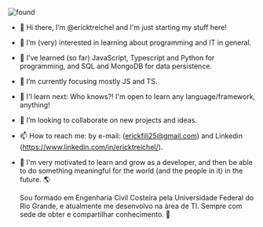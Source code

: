<!-- ![dune1](https://user-images.githubusercontent.com/106178471/175835844-bb231413-8290-4e91-aeb9-46137bd1948d.png) -->
<!-- ![found](https://user-images.githubusercontent.com/106178471/175836166-98d362f3-65df-497b-a176-8df82b7c2d39.jpg)-->
![found](https://user-images.githubusercontent.com/106178471/176327973-acd20274-76a5-4f5c-8556-be5d65d489b2.jpg)



- 👋 Hi there, I’m @ericktreichel and I'm just starting my stuff here!
- 👀 I’m (very) interested in learning about programming and IT in general.
- 🐥 I've learned (so far) JavaScript, Typescript and Python for programming, and SQL and MongoDB for data persistence.
- 🌱 I’m currently focusing mostly JS and TS.
- 🐾 I'l learn next: Who knows?! I'm open to learn any language/framework, anything!
- 💞️ I’m looking to collaborate on new projects and ideas.
- 📫 How to reach me: by e-mail: (erickfili25@gmail.com) and Linkedin (https://www.linkedin.com/in/ericktreichel/).
- 🚀 I'm very motivated to learn and grow as a developer, and then be able to do something meaningful for the world (and the people in it) in the future. 🌎

  Sou formado em Engenharia Civil Costeira pela Universidade Federal do Rio Grande, e atualmente me desenvolvo na área de TI.
Sempre com sede de obter e compartilhar conhecimento. 🔁
<!---
ericktreichel/ericktreichel is a ✨ special ✨ repository because its `README.md` (this file) appears on your GitHub profile.
You can click the Preview link to take a look at your changes.
--->
